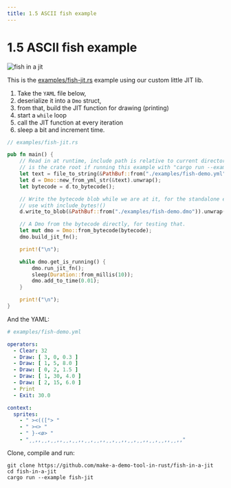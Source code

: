 ```yaml
---
title: 1.5 ASCII fish example
---
```


# 1.5 ASCII fish example

![fish in a jit](/images/fish-jit.gif)

This is the [examples/fish-jit.rs][example] example using our custom little JIT lib.

[example]: https://github.com/make-a-demo-tool-in-rust/fish-in-a-jit/blob/master/examples/fish-jit.rs

1. Take the `YAML` file below,
2. deserialize it into a `Dmo` struct,
3. from that, build the JIT function for drawing (printing)
4. start a `while` loop
5. call the JIT function at every iteration
6. sleep a bit and increment time.

~~~ rust
// examples/fish-jit.rs

pub fn main() {
    // Read in at runtime, include path is relative to current directory, which
    // is the crate root if running this example with "cargo run --example fish-jit".
    let text = file_to_string(&PathBuf::from("./examples/fish-demo.yml")).unwrap();
    let d = Dmo::new_from_yml_str(&text).unwrap();
    let bytecode = d.to_bytecode();

    // Write the bytecode blob while we are at it, for the standalone example to
    // use with include_bytes!()
    d.write_to_blob(&PathBuf::from("./examples/fish-demo.dmo")).unwrap();

    // A Dmo from the bytecode directly, for testing that.
    let mut dmo = Dmo::from_bytecode(bytecode);
    dmo.build_jit_fn();

    print!("\n");

    while dmo.get_is_running() {
        dmo.run_jit_fn();
        sleep(Duration::from_millis(10));
        dmo.add_to_time(0.01);
    }

    print!("\n");
}
~~~

And the YAML:

~~~ yaml
# examples/fish-demo.yml

operators:
  - Clear: 32
  - Draw: [ 3, 0, 0.3 ]
  - Draw: [ 1, 5, 8.0 ]
  - Draw: [ 0, 2, 1.5 ]
  - Draw: [ 1, 30, 4.0 ]
  - Draw: [ 2, 15, 6.0 ]
  - Print
  - Exit: 30.0

context:
  sprites:
    - " ><(([°> "
    - " ><> "
    - " }-<ø> "
    - "¸¸,,¸¸,¸¸,,¸¸,¸¸,,¸¸,¸¸,,¸¸,¸¸,,¸¸,¸¸,,¸¸,¸¸,,¸¸,,"
~~~

Clone, compile and run:

~~~
git clone https://github.com/make-a-demo-tool-in-rust/fish-in-a-jit
cd fish-in-a-jit
cargo run --example fish-jit
~~~

